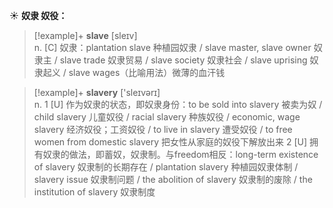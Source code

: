 ☀ <span class="category">**奴隶 奴役：**</span>
>[!example]+ <span class="vocabulary">**slave**</span> [sleɪv]  
> <span class="definition">n. [C] 奴隶：</span>plantation slave 种植园奴隶 / slave master, slave owner 奴隶主 / slave trade 奴隶贸易 / slave society 奴隶社会 / slave uprising 奴隶起义 / slave wages（比喻用法）微薄的血汗钱

>[!example]+ <span class="vocabulary">**slavery**</span> ['sleɪvərɪ]  
> <span class="definition">n. 1 [U] 作为奴隶的状态，即奴隶身份：</span>to be sold into slavery 被卖为奴 / child slavery 儿童奴役 / racial slavery 种族奴役 / economic, wage slavery 经济奴役；工资奴役 / to live in slavery 遭受奴役 / to free women from domestic slavery 把女性从家庭的奴役下解放出来 <span class="definition">2 [U]  拥有奴隶的做法，即蓄奴，奴隶制。与freedom相反：</span>long-term existence of slavery 奴隶制的长期存在 / plantation slavery 种植园奴隶体制 / slavery issue 奴隶制问题 / the abolition of slavery 奴隶制的废除 / the institution of slavery 奴隶制度

